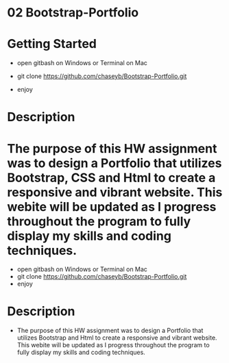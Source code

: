 # 02 Bootstrap-Portfolio

# Getting Started

* open gitbash on Windows or Terminal on Mac
   
* git clone https://github.com/chaseyb/Bootstrap-Portfolio.git

* enjoy

# Description

The purpose of this HW assignment was to design a Portfolio that utilizes Bootstrap, CSS and Html to create a responsive and vibrant website. This webite will be updated as I progress throughout the program to fully display my skills and coding techniques.
=======
  * open gitbash on Windows or Terminal on Mac
  * git clone https://github.com/chaseyb/Bootstrap-Portfolio.git
  * enjoy
  
# Description

  * The purpose of this HW assignment was to design a Portfolio that utilizes Bootstrap and Html to create a responsive and   vibrant website. This webite will be updated as I progress throughout the program to fully display my skills and coding techniques. 

